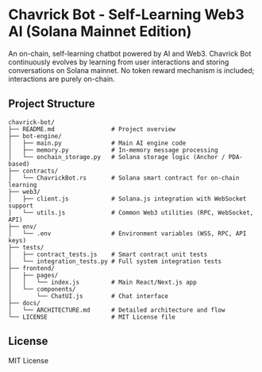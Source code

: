 
# Chavrick Bot - Self-Learning Web3 AI (Solana Mainnet Edition)
 
An on-chain, self-learning chatbot powered by AI and Web3. Chavrick Bot continuously evolves by learning from user interactions and storing conversations on Solana mainnet. No token reward mechanism is included; interactions are purely on-chain.

## Project Structure

```
chavrick-bot/
├── README.md                # Project overview
├── bot-engine/
│   ├── main.py              # Main AI engine code
│   ├── memory.py            # In-memory message processing
│   └── onchain_storage.py   # Solana storage logic (Anchor / PDA-based)
├── contracts/
│   └── ChavrickBot.rs       # Solana smart contract for on-chain learning
├── web3/
│   ├── client.js            # Solana.js integration with WebSocket support
│   └── utils.js             # Common Web3 utilities (RPC, WebSocket, API)
├── env/
│   └── .env                 # Environment variables (WSS, RPC, API keys)
├── tests/
│   ├── contract_tests.js    # Smart contract unit tests
│   └── integration_tests.py # Full system integration tests
├── frontend/
│   ├── pages/
│   │   └── index.js         # Main React/Next.js app
│   └── components/
│       └── ChatUI.js        # Chat interface
├── docs/
│   └── ARCHITECTURE.md      # Detailed architecture and flow
└── LICENSE                  # MIT License file
```

## License
MIT License
